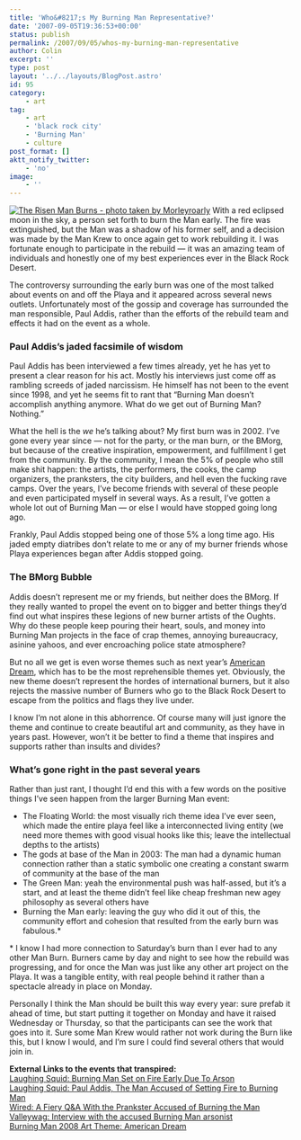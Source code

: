 ```yaml
---
title: 'Who&#8217;s My Burning Man Representative?'
date: '2007-09-05T19:36:53+00:00'
status: publish
permalink: /2007/09/05/whos-my-burning-man-representative
author: Colin
excerpt: ''
type: post
layout: '../../layouts/BlogPost.astro'
id: 95
category:
    - art
tag:
    - art
    - 'black rock city'
    - 'Burning Man'
    - culture
post_format: []
aktt_notify_twitter:
    - 'no'
image:
    - ''
---
```

[![The Risen Man Burns - photo taken by Morleyroarly](https://farm2.static.flickr.com/1139/1322315445_fede9d7830_m.jpg "The Risen Man Burns - photo taken by Morleyroarly")](https://www.flickr.com/photos/morleyroarly/1322315445/) With a red eclipsed moon in the sky, a person set forth to burn the Man early. The fire was extinguished, but the Man was a shadow of his former self, and a decision was made by the Man Krew to once again get to work rebuilding it. I was fortunate enough to participate in the rebuild — it was an amazing team of individuals and honestly one of my best experiences ever in the Black Rock Desert.

The controversy surrounding the early burn was one of the most talked about events on and off the Playa and it appeared across several news outlets. Unfortunately most of the gossip and coverage has surrounded the man responsible, Paul Addis, rather than the efforts of the rebuild team and effects it had on the event as a whole.

### Paul Addis’s jaded facsimile of wisdom

Paul Addis has been interviewed a few times already, yet he has yet to present a clear reason for his act. Mostly his interviews just come off as rambling screeds of jaded narcissism. He himself has not been to the event since 1998, and yet he seems fit to rant that “Burning Man doesn’t accomplish anything anymore. What do we get out of Burning Man? Nothing.”

What the hell is the *we* he’s talking about? My first burn was in 2002. I’ve gone every year since — not for the party, or the man burn, or the BMorg, but because of the creative inspiration, empowerment, and fulfillment I get from the community. By the community, I mean the 5% of people who still make shit happen: the artists, the performers, the cooks, the camp organizers, the pranksters, the city builders, and hell even the fucking rave camps. Over the years, I’ve become friends with several of these people and even participated myself in several ways. As a result, I’ve gotten a whole lot out of Burning Man — or else I would have stopped going long ago.

Frankly, Paul Addis stopped being one of those 5% a long time ago. His jaded empty diatribes don’t relate to me or any of my burner friends whose Playa experiences began after Addis stopped going.

### The BMorg Bubble

Addis doesn’t represent me or my friends, but neither does the BMorg. If they really wanted to propel the event on to bigger and better things they’d find out what inspires these legions of new burner artists of the Oughts. Why do these people keep pouring their heart, souls, and money into Burning Man projects in the face of crap themes, annoying bureaucracy, asinine yahoos, and ever encroaching police state atmosphere?

But no all we get is even worse themes such as next year’s [American Dream](https://burningman.com/art_of_burningman/bm08_theme.html), which has to be the most reprehensible themes yet. Obviously, the new theme doesn’t represent the hordes of international burners, but it also rejects the massive number of Burners who go to the Black Rock Desert to escape from the politics and flags they live under.

I know I’m not alone in this abhorrence. Of course many will just ignore the theme and continue to create beautiful art and community, as they have in years past. However, won’t it be better to find a theme that inspires and supports rather than insults and divides?

### What’s gone right in the past several years

Rather than just rant, I thought I’d end this with a few words on the positive things I’ve seen happen from the larger Burning Man event:

- The Floating World: the most visually rich theme idea I’ve ever seen, which made the entire playa feel like a interconnected living entity (we need more themes with good visual hooks like this; leave the intellectual depths to the artists)
- The gods at base of the Man in 2003: The man had a dynamic human connection rather than a static symbolic one creating a constant swarm of community at the base of the man
- The Green Man: yeah the environmental push was half-assed, but it’s a start, and at least the theme didn’t feel like cheap freshman new agey philosophy as several others have
- Burning the Man early: leaving the guy who did it out of this, the community effort and cohesion that resulted from the early burn was fabulous.\*

\* I know I had more connection to Saturday’s burn than I ever had to any other Man Burn. Burners came by day and night to see how the rebuild was progressing, and for once the Man was just like any other art project on the Playa. It was a tangible entity, with real people behind it rather than a spectacle already in place on Monday.

Personally I think the Man should be built this way every year: sure prefab it ahead of time, but start putting it together on Monday and have it raised Wednesday or Thursday, so that the participants can see the work that goes into it. Sure some Man Krew would rather not work during the Burn like this, but I know I would, and I’m sure I could find several others that would join in.

**External Links to the events that transpired:**  
[Laughing Squid: Burning Man Set on Fire Early Due To Arson](https://laughingsquid.com/burning-man-set-on-fire-early-arson-is-to-blame/)  
[Laughing Squid: Paul Addis, The Man Accused of Setting Fire to Burning Man](https://laughingsquid.com/paul-addis-the-man-accused-of-setting-fire-to-burning-man/)  
[Wired: A Fiery Q&amp;A With the Prankster Accused of Burning the Man](https://www.wired.com/culture/lifestyle/news/2007/08/addis?currentPage=all)  
[Valleywag: Interview with the accused Burning Man arsonist](https://valleywag.com/tech/exclusive/interview-with-the-accused-burning-man-arsonist-295378.php)  
[Burning Man 2008 Art Theme: American Dream](https://laughingsquid.com/burning-man-2008-art-theme-american-dream/)